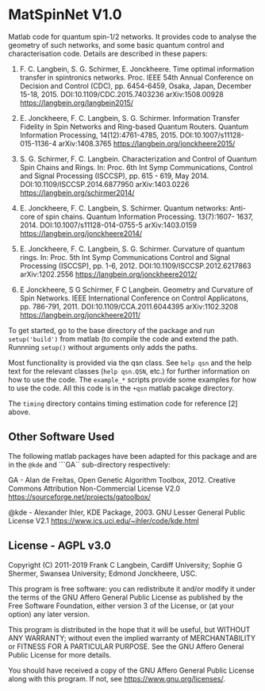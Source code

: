 # MatSpinNet V1.0

Matlab code for quantum spin-1/2 networks. It provides code to analyse
the geometry of such networks, and some basic quantum control and 
characterisation code. Details are described in these papers: 

1. F. C. Langbein, S. G. Schirmer, E. Jonckheere. Time optimal 
   information transfer in spintronics networks. Proc. IEEE 54th 
   Annual Conference on Decision and Control (CDC), pp. 6454-6459, 
   Osaka, Japan, December 15-18, 2015. DOI:10.1109/CDC.2015.7403236
   arXiv:1508.00928 https://langbein.org/langbein2015/

2. E. Jonckheere, F. C. Langbein, S. G. Schirmer. Information Transfer
   Fidelity in Spin Networks and Ring-based Quantum Routers. Quantum 
   Information Processing, 14(12):4761-4785, 2015. 
   DOI:10.1007/s11128-015-1136-4 arXiv:1408.3765 
   https://langbein.org/jonckheere2015/

3. S. G. Schirmer, F. C. Langbein. Characterization and Control of
   Quantum Spin Chains and Rings. In: Proc. 6th Int Symp 
   Communications, Control and Signal Processing (ISCCSP), pp. 615 -
   619, May 2014. DOI:10.1109/ISCCSP.2014.6877950 arXiv:1403.0226 
   https://langbein.org/schirmer2014/

4. E. Jonckheere, F. C. Langbein, S. Schirmer. Quantum networks: 
   Anti-core of spin chains. Quantum Information Processing. 13(7):1607-
   1637, 2014. DOI:10.1007/s11128-014-0755-5 arXiv:1403.0159 
   https://langbein.org/jonckheere2014/

5. E. Jonckheere, F. C. Langbein, S. G. Schirmer. Curvature of quantum
   rings. In: Proc. 5th Int Symp Communications Control and Signal 
   Processing (ISCCSP), pp. 1-6, 2012. DOI:10.1109/ISCCSP.2012.6217863
   arXiv:1202.2556 https://langbein.org/jonckheere2012/

6. E Jonckheere, S G Schirmer, F C Langbein. Geometry and Curvature of
   Spin Networks. IEEE International Conference on Control Applicatons,
   pp. 786-791, 2011. DOI:10.1109/CCA.2011.6044395 arXiv:1102.3208 
   https://langbein.org/jonckheere2011/

To get started, go to the base directory of the package and run 
```setup('build')``` from matlab (to compile the code and extend the 
path. Runnning ```setup()``` without arguments only adds the paths.

Most functionality is provided via the qsn class. See ```help qsn``` 
and the help text for the relevant classes (```help qsn.QSN```, etc.)
for further information on how to use the code. The ```example_*``` 
scripts provide some examples for how to use the code. All this code is
in the ```+qsn``` matlab pacakge directory.

The ```timing``` directory contains timing estimation code for 
reference [2] above.

## Other Software Used

The following matlab packages have been adapted for this package and 
are in the ```@kde``` and ```GA`` sub-directory respectively:

GA - Alan de Freitas, Open Genetic Algorithm Toolbox, 2012.
Creative Commons Attribution Non-Commercial License V2.0
https://sourceforge.net/projects/gatoolbox/

@kde - Alexander Ihler, KDE Package, 2003.
GNU Lesser General Public License V2.1
https://www.ics.uci.edu/~ihler/code/kde.html

## License - AGPL v3.0

Copyright (C) 2011-2019
Frank C Langbein, Cardiff University;
Sophie G Shermer, Swansea University;
Edmond Jonckheere, USC.

This program is free software: you can redistribute it and/or modify
it under the terms of the GNU Affero General Public License as
published by the Free Software Foundation, either version 3 of the
License, or (at your option) any later version.

This program is distributed in the hope that it will be useful,
but WITHOUT ANY WARRANTY; without even the implied warranty of
MERCHANTABILITY or FITNESS FOR A PARTICULAR PURPOSE.  See the
GNU Affero General Public License for more details.

You should have received a copy of the GNU Affero General Public License
along with this program.  If not, see <https://www.gnu.org/licenses/>.

